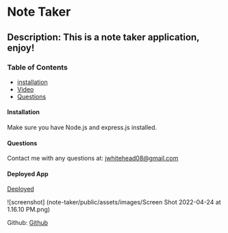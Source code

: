 # Note Taker

## Description: This is a note taker application, enjoy!

### Table of Contents
* [installation](#installation)
* [Video](#Video)
* [Questions](#Questions)


#### Installation
Make sure you have Node.js and express.js installed.

#### Questions
Contact me with any questions at: jwhitehead08@gmail.com

#### Deployed App
[Deployed](https://fast-savannah-39674.herokuapp.com/)

![screenshot] (note-taker/public/assets/images/Screen Shot 2022-04-24 at 1.16.10 PM.png)

Github: 
[Github](https://github.com/jwhitehead08@gmail.com)